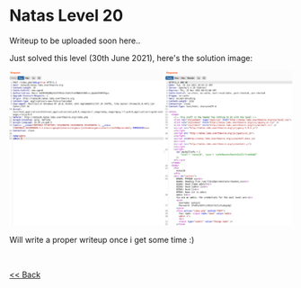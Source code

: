 # Natas Level 20
Writeup to be uploaded soon here.. 

Just solved this level (30th June 2021), here's the solution image:

![](./images/Level20_solution.png)

Will write a proper writeup once i get some time  :)


<br/>

[<< Back](https://grey-fish.github.io/Natas/index.html)
